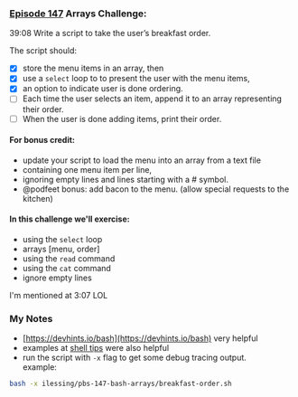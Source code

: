 ### [Episode 147](https://pbs.bartificer.net/pbs147) Arrays Challenge:

39:08 Write a script to take the user’s breakfast order.

The script should: 

- [x] store the menu items in an array, then 
- [x] use a `select` loop to to present the user with the menu items, 
- [x] an option to indicate user is done ordering. 
- [ ] Each time the user selects an item, append it to an array representing their order. 
- [ ] When the user is done adding items, print their order.

#### For bonus credit: 
-  update your script to load the menu into an array from a text file
  -  containing one menu item per line, 
  - ignoring empty lines and lines starting with a # symbol.
- @podfeet bonus: add bacon to the menu.  (allow special requests to the kitchen)

#### In this challenge we'll exercise:

- using the `select` loop
- arrays [menu, order]
- using the `read` command
- using the `cat` command
- ignore empty lines

I'm mentioned at 3:07 LOL

### My Notes

- [https://devhints.io/bash](https://devhints.io/bash) very helpful 
- examples at [shell tips](https://www.shell-tips.com/bash/select-loop/#gsc.tab=0) were also helpful
- run the script with `-x` flag to get some debug tracing output.  
example:

```sh
bash -x ilessing/pbs-147-bash-arrays/breakfast-order.sh
```
